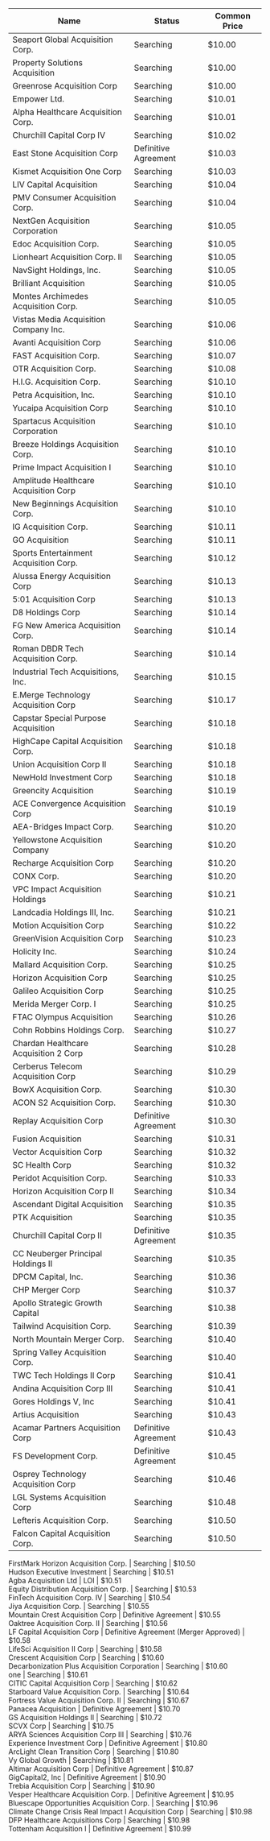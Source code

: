Name                                                 | Status                                 | Common Price 
---------------------------------------------------- | -------------------------------------- | -------------
Seaport Global Acquisition Corp.                     | Searching                              | $10.00       
Property Solutions Acquisition                       | Searching                              | $10.00       
Greenrose Acquisition Corp                           | Searching                              | $10.00       
Empower Ltd.                                         | Searching                              | $10.01       
Alpha Healthcare Acquisition Corp.                   | Searching                              | $10.01       
Churchill Capital Corp IV                            | Searching                              | $10.02       
East Stone Acquisition Corp                          | Definitive Agreement                   | $10.03       
Kismet Acquisition One Corp                          | Searching                              | $10.03       
LIV Capital Acquisition                              | Searching                              | $10.04       
PMV Consumer Acquisition Corp.                       | Searching                              | $10.04       
NextGen Acquisition Corporation                      | Searching                              | $10.05       
Edoc Acquisition Corp.                               | Searching                              | $10.05       
Lionheart Acquisition Corp. II                       | Searching                              | $10.05       
NavSight Holdings, Inc.                              | Searching                              | $10.05       
Brilliant Acquisition                                | Searching                              | $10.05       
Montes Archimedes Acquisition Corp.                  | Searching                              | $10.05       
Vistas Media Acquisition Company Inc.                | Searching                              | $10.06       
Avanti Acquisition Corp                              | Searching                              | $10.06       
FAST Acquisition Corp.                               | Searching                              | $10.07       
OTR Acquisition Corp.                                | Searching                              | $10.08       
H.I.G. Acquisition Corp.                             | Searching                              | $10.10       
Petra Acquisition, Inc.                              | Searching                              | $10.10       
Yucaipa Acquisition Corp                             | Searching                              | $10.10       
Spartacus Acquisition Corporation                    | Searching                              | $10.10       
Breeze Holdings Acquisition Corp.                    | Searching                              | $10.10       
Prime Impact Acquisition I                           | Searching                              | $10.10       
Amplitude Healthcare Acquisition Corp                | Searching                              | $10.10       
New Beginnings Acquisition Corp.                     | Searching                              | $10.10       
IG Acquisition Corp.                                 | Searching                              | $10.11       
GO Acquisition                                       | Searching                              | $10.11       
Sports Entertainment Acquisition Corp.               | Searching                              | $10.12       
Alussa Energy Acquisition Corp                       | Searching                              | $10.13       
5:01 Acquisition Corp                                | Searching                              | $10.13       
D8 Holdings Corp                                     | Searching                              | $10.14       
FG New America Acquisition Corp.                     | Searching                              | $10.14       
Roman DBDR Tech Acquisition Corp.                    | Searching                              | $10.14       
Industrial Tech Acquisitions, Inc.                   | Searching                              | $10.15       
E.Merge Technology Acquisition Corp                  | Searching                              | $10.17       
Capstar Special Purpose Acquisition                  | Searching                              | $10.18       
HighCape Capital Acquisition Corp.                   | Searching                              | $10.18       
Union Acquisition Corp II                            | Searching                              | $10.18       
NewHold Investment Corp                              | Searching                              | $10.18       
Greencity Acquisition                                | Searching                              | $10.19       
ACE Convergence Acquisition Corp                     | Searching                              | $10.19       
AEA-Bridges Impact Corp.                             | Searching                              | $10.20       
Yellowstone Acquisition Company                      | Searching                              | $10.20       
Recharge Acquisition Corp                            | Searching                              | $10.20       
CONX Corp.                                           | Searching                              | $10.20       
VPC Impact Acquisition Holdings                      | Searching                              | $10.21       
Landcadia Holdings III, Inc.​                        | Searching                              | $10.21       
Motion Acquisition Corp                              | Searching                              | $10.22       
GreenVision Acquisition Corp                         | Searching                              | $10.23       
Holicity Inc.                                        | Searching                              | $10.24       
Mallard Acquisition Corp.                            | Searching                              | $10.25       
Horizon Acquisition Corp                             | Searching                              | $10.25       
Galileo Acquisition Corp                             | Searching                              | $10.25       
Merida Merger Corp. I                                | Searching                              | $10.25       
FTAC Olympus Acquisition                             | Searching                              | $10.26       
Cohn Robbins Holdings Corp.                          | Searching                              | $10.27       
Chardan Healthcare Acquisition 2 Corp                | Searching                              | $10.28       
Cerberus Telecom Acquisition Corp                    | Searching                              | $10.29       
BowX Acquisition Corp.                               | Searching                              | $10.30       
ACON S2 Acquisition Corp.                            | Searching                              | $10.30       
Replay Acquisition Corp                              | Definitive Agreement                   | $10.30       
Fusion Acquisition                                   | Searching                              | $10.31       
Vector Acquisition Corp                              | Searching                              | $10.32       
SC Health Corp                                       | Searching                              | $10.32       
Peridot Acquisition Corp.                            | Searching                              | $10.33       
Horizon Acquisition Corp II                          | Searching                              | $10.34       
Ascendant Digital Acquisition                        | Searching                              | $10.35       
PTK Acquisition                                      | Searching                              | $10.35       
Churchill Capital Corp II                            | Definitive Agreement                   | $10.35       
CC Neuberger Principal Holdings II                   | Searching                              | $10.35       
DPCM Capital, Inc.                                   | Searching                              | $10.36       
CHP Merger Corp                                      | Searching                              | $10.37       
Apollo Strategic Growth Capital                      | Searching                              | $10.38       
Tailwind Acquisition Corp.                           | Searching                              | $10.39       
North Mountain Merger Corp.                          | Searching                              | $10.40       
Spring Valley Acquisition Corp.                      | Searching                              | $10.40       
TWC Tech Holdings II Corp                            | Searching                              | $10.41       
Andina Acquisition Corp III                          | Searching                              | $10.41       
Gores Holdings V, Inc                                | Searching                              | $10.41       
Artius Acquisition                                   | Searching                              | $10.43       
Acamar Partners Acquisition Corp                     | Definitive Agreement                   | $10.43       
FS Development Corp.                                 | Definitive Agreement                   | $10.45       
Osprey Technology Acquisition Corp                   | Searching                              | $10.46       
LGL Systems Acquisition Corp                         | Searching                              | $10.48       
Lefteris Acquisition Corp.                           | Searching                              | $10.50       
Falcon Capital Acquisition Corp.                     | Searching                              | $10.50       
FirstMark Horizon Acquisition Corp.
                 | Searching                              | $10.50       
Hudson Executive Investment                          | Searching                              | $10.51       
Agba Acquisition Ltd                                 | LOI                                    | $10.51       
Equity Distribution Acquisition Corp.                | Searching                              | $10.53       
FinTech Acquisition Corp. IV                         | Searching                              | $10.54       
Jiya Acquisition Corp.                               | Searching                              | $10.55       
Mountain Crest Acquisition Corp                      | Definitive Agreement                   | $10.55       
Oaktree Acquisition Corp. II                         | Searching                              | $10.56       
LF Capital Acquisition Corp                          | Definitive Agreement (Merger Approved) | $10.58       
LifeSci Acquisition II Corp                          | Searching                              | $10.58       
Crescent Acquisition Corp                            | Searching                              | $10.60       
Decarbonization Plus Acquisition Corporation         | Searching                              | $10.60       
one                                                  | Searching                              | $10.61       
CITIC Capital Acquisition Corp                       | Searching                              | $10.62       
Starboard Value Acquisition Corp.                    | Searching                              | $10.64       
Fortress Value Acquisition Corp. II                  | Searching                              | $10.67       
Panacea Acquisition                                  | Definitive Agreement                   | $10.70       
GS Acquisition Holdings II                           | Searching                              | $10.72       
SCVX Corp                                            | Searching                              | $10.75       
ARYA Sciences Acquisition Corp III                   | Searching                              | $10.76       
Experience Investment Corp                           | Definitive Agreement                   | $10.80       
ArcLight Clean Transition Corp                       | Searching                              | $10.80       
Vy Global Growth                                     | Searching                              | $10.81       
Altimar Acquisition Corp                             | Definitive Agreement                   | $10.87       
GigCapital2, Inc                                     | Definitive Agreement                   | $10.90       
Trebia Acquisition Corp                              | Searching                              | $10.90       
Vesper Healthcare Acquisition Corp.                  | Definitive Agreement                   | $10.95       
Bluescape Opportunities Acquisition Corp.            | Searching                              | $10.96       
Climate Change Crisis Real Impact I Acquisition Corp | Searching                              | $10.98       
DFP Healthcare Acquisitions Corp                     | Searching                              | $10.98       
Tottenham Acquisition I                              | Definitive Agreement                   | $10.99       
